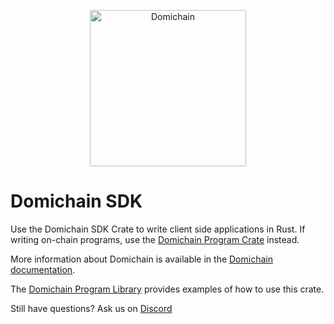 <p align="center">
  <a href="https://domichain.com">
    <img alt="Domichain" src="https://i.imgur.com/IKyzQ6T.png" width="250" />
  </a>
</p>

# Domichain SDK

Use the Domichain SDK Crate to write client side applications in Rust.  If writing on-chain programs, use the [Domichain Program Crate](https://crates.io/crates/domichain-program) instead.

More information about Domichain is available in the [Domichain documentation](https://docs.domichain.com/).

The [Domichain Program Library](https://github.com/domichain-labs/domichain-program-library) provides examples of how to use this crate.

Still have questions?  Ask us on [Discord](https://discordapp.com/invite/pquxPsq)
